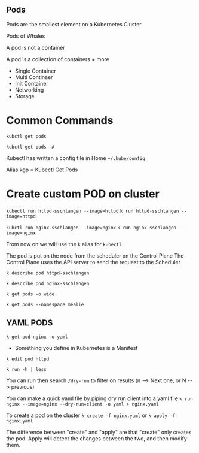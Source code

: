 ## Pods

Pods are the smallest element on a Kubernetes Cluster

Pods of Whales

A pod is not a container

A pod is a collection of containers + more

- Single Container
- Multi Continaer
- Init Container
- Networking
- Storage

# Common Commands

``kubctl get pods``

``kubctl get pods -A``

Kubectl has written a config file in Home
``~/.kube/config``

Alias kgp = Kubectl Get Pods

# Create custom POD on cluster

``kubectl run httpd-sschlangen --image=httpd``
``k run httpd-sschlangen --image=httpd``

``kubctl run nginx-sschlangen --image=nginx``
``k run nginx-sschlangen --image=nginx``

From now on we will use the ``k`` alias for ``kubectl``

The pod is put on the node from the scheduler on the Control Plane
The Control Plane uses the API server to send the request to the Scheduler

``k describe pod httpd-sschlangen``

``k describe pod nginx-sschlangen``

``k get pods -o wide``

``k get pods --namespace mealie``

## YAML PODS

``k get pod nginx -o yaml``

- Something you define in Kubernetes is a Manifest

``k edit pod httpd``

``k run -h | less``

You can run then search ``/dry-run`` to filter on results (n --> Next one, or N --> previous)


You can make a quick yaml file by piping dry run client into a yaml file
``k run nginx --image=nginx --dry-run=client -o yaml > nginx.yaml``

To create a pod on the cluster
``k create -f nginx.yaml``
or
``k apply -f nginx.yaml``

The difference between "create" and "apply" are that "create" only creates the pod. Apply will detect the changes between the two, and then modify them.
